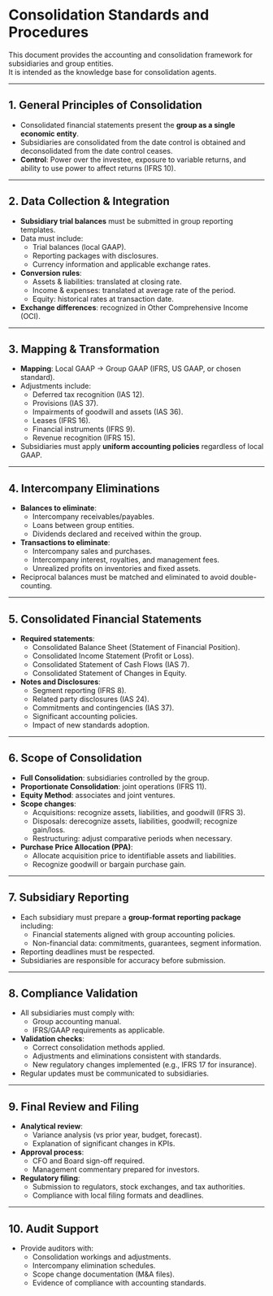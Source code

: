 # Consolidation Standards and Procedures

This document provides the accounting and consolidation framework for subsidiaries and group entities.  
It is intended as the knowledge base for consolidation agents.

---

## 1. General Principles of Consolidation
- Consolidated financial statements present the **group as a single economic entity**.
- Subsidiaries are consolidated from the date control is obtained and deconsolidated from the date control ceases.
- **Control**: Power over the investee, exposure to variable returns, and ability to use power to affect returns (IFRS 10).

---

## 2. Data Collection & Integration
- **Subsidiary trial balances** must be submitted in group reporting templates.
- Data must include:
  - Trial balances (local GAAP).
  - Reporting packages with disclosures.
  - Currency information and applicable exchange rates.
- **Conversion rules**:
  - Assets & liabilities: translated at closing rate.
  - Income & expenses: translated at average rate of the period.
  - Equity: historical rates at transaction date.
- **Exchange differences**: recognized in Other Comprehensive Income (OCI).

---

## 3. Mapping & Transformation
- **Mapping**: Local GAAP → Group GAAP (IFRS, US GAAP, or chosen standard).
- Adjustments include:
  - Deferred tax recognition (IAS 12).
  - Provisions (IAS 37).
  - Impairments of goodwill and assets (IAS 36).
  - Leases (IFRS 16).
  - Financial instruments (IFRS 9).
  - Revenue recognition (IFRS 15).
- Subsidiaries must apply **uniform accounting policies** regardless of local GAAP.

---

## 4. Intercompany Eliminations
- **Balances to eliminate**:
  - Intercompany receivables/payables.
  - Loans between group entities.
  - Dividends declared and received within the group.
- **Transactions to eliminate**:
  - Intercompany sales and purchases.
  - Intercompany interest, royalties, and management fees.
  - Unrealized profits on inventories and fixed assets.
- Reciprocal balances must be matched and eliminated to avoid double-counting.

---

## 5. Consolidated Financial Statements
- **Required statements**:
  - Consolidated Balance Sheet (Statement of Financial Position).
  - Consolidated Income Statement (Profit or Loss).
  - Consolidated Statement of Cash Flows (IAS 7).
  - Consolidated Statement of Changes in Equity.
- **Notes and Disclosures**:
  - Segment reporting (IFRS 8).
  - Related party disclosures (IAS 24).
  - Commitments and contingencies (IAS 37).
  - Significant accounting policies.
  - Impact of new standards adoption.

---

## 6. Scope of Consolidation
- **Full Consolidation**: subsidiaries controlled by the group.
- **Proportionate Consolidation**: joint operations (IFRS 11).
- **Equity Method**: associates and joint ventures.
- **Scope changes**:
  - Acquisitions: recognize assets, liabilities, and goodwill (IFRS 3).
  - Disposals: derecognize assets, liabilities, goodwill; recognize gain/loss.
  - Restructuring: adjust comparative periods when necessary.
- **Purchase Price Allocation (PPA)**:
  - Allocate acquisition price to identifiable assets and liabilities.
  - Recognize goodwill or bargain purchase gain.

---

## 7. Subsidiary Reporting
- Each subsidiary must prepare a **group-format reporting package** including:
  - Financial statements aligned with group accounting policies.
  - Non-financial data: commitments, guarantees, segment information.
- Reporting deadlines must be respected.
- Subsidiaries are responsible for accuracy before submission.

---

## 8. Compliance Validation
- All subsidiaries must comply with:
  - Group accounting manual.
  - IFRS/GAAP requirements as applicable.
- **Validation checks**:
  - Correct consolidation methods applied.
  - Adjustments and eliminations consistent with standards.
  - New regulatory changes implemented (e.g., IFRS 17 for insurance).
- Regular updates must be communicated to subsidiaries.

---

## 9. Final Review and Filing
- **Analytical review**:
  - Variance analysis (vs prior year, budget, forecast).
  - Explanation of significant changes in KPIs.
- **Approval process**:
  - CFO and Board sign-off required.
  - Management commentary prepared for investors.
- **Regulatory filing**:
  - Submission to regulators, stock exchanges, and tax authorities.
  - Compliance with local filing formats and deadlines.

---

## 10. Audit Support
- Provide auditors with:
  - Consolidation workings and adjustments.
  - Intercompany elimination schedules.
  - Scope change documentation (M&A files).
  - Evidence of compliance with accounting standards.
